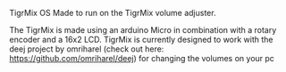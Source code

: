 TigrMix OS
Made to run on the TigrMix volume adjuster.

The TigrMix is made using an arduino Micro in combination with a rotary encoder and a 16x2 LCD.
TigrMix is currently designed to work with the deej project by omriharel (check out here: https://github.com/omriharel/deej)
for changing the volumes on your pc

